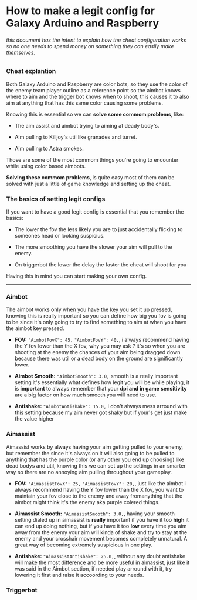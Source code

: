 # How to make a legit config for Galaxy Arduino and Raspberry

###### this document has the intent to explain how the cheat configuration works so no one needs to spend money on something they can easily make themselves.

### Cheat explantion

Both Galaxy Arduino and Raspberry are color bots, so they use the color of the enemy team player outline as a reference point so the aimbot knows where to aim and the trigger bot knows when to shoot, this causes it to also aim at anything that has this same color causing some problems.

Knowing this is essential so we can **solve some commom problems**, like:

- The aim assist and aimbot trying to aiming at deady body's.
  
- Aim pulling to Killjoy's util like granades and turret.
  
- Aim pulling to Astra smokes.
  

Those are some of the most commom things you're going to encounter while using color based aimbots.

**Solving these commom problems**, is quite easy most of them can be solved with just a little of game knowledge and setting up the cheat.

### The basics of setting legit configs

If you want to have a good legit config is essential that you remember the basics:

- The lower the fov the less likely you are to just accidentally flicking to someones head or looking suspicius.
  
- The more smoothing you have the slower your aim will pull to the enemy.
  
- On triggerbot the lower the delay the faster the cheat will shoot for you
  

Having this in mind you can start making your own config.

---

### Aimbot

The aimbot works only when you have the key you set it up pressed, knowing this is really important so you can define how big you fov is going to be since it's only going to try to find something to aim at when you have the aimbot key pressed.

- **FOV:** `"AimbotFovX": 45,` `"AimbotFovY": 40,`, i always recommend having the Y fov lower than the X fov, why you may ask ? it's so when you are shooting at the enemy the chances of your aim being dragged down because there was util or a dead body on the ground are significantly lower.

- **Aimbot Smooth:** `"AimbotSmooth": 3.0,` smooth is a really important setting it's essentially what defines how legit you will be while playing, it is **important** to always remember that your **dpi and in game sensitivity** are a big factor on how much smooth you will need to use.

- **Antishake:** `"AimbotAntishake": 15.0,` i don't always mess arround with this setting because my aim never got shaky but if your's get just make the value higher


### Aimassist
Aimassist works by always having your aim getting pulled to your enemy, but remember the since it's always on it will also going to be pulled to anything that has the purple color (or any other you end up choosing) like dead bodys and util, knowing this we can set up the settings in an smarter way so there are no annoying aim pulling throughout your gameplay.

- **FOV:** `"AimassistFovX": 25,` `"AimassistFovY": 20,`, just like the aimbot i always recommend having the Y fov lower than the X fov, you want to maintain your fov close to the enemy and away fromanything that the aimbot might think it's the enemy aka purple colered things.

- **Aimassist Smooth:** `"AimassistSmooth": 3.0,`, having your smooth setting dialed up in aimassist is **really** important if you have it too **high** it can end up doing nothing, but if you have it too **low** every time you aim away from the enemy your aim will kinda of shake and try to stay at the enemy and your crosshair movement becomes completely unnatural. A great way of becoming extremely suspicious in one play.

- **Antishake:** `"AimassistAntishake": 25.0,`, without any doubt antishake will make the most difference and be more useful in aimassist, just like it was said in the Aimbot section, if needed play arround with it, try lowering it first and raise it accoording to your needs.  

### Triggerbot
 


